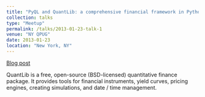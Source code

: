 ```yaml
---
title: "PyQL and QuantLib: a comprehensive financial framework in Python"
collection: talks
type: "Meetup"
permalink: /talks/2013-01-23-talk-1
venue: "NY QPUG"
date: 2013-01-23
location: "New York, NY"
---
```


[Blog post](https://www.enthought.com/pyql-and-quantlib-a-comprehensive-finance-framework/)

QuantLib is a free, open-source (BSD-licensed) quantitative finance
package. It provides tools for financial instruments, yield curves,
pricing engines, creating simulations, and date / time management.
